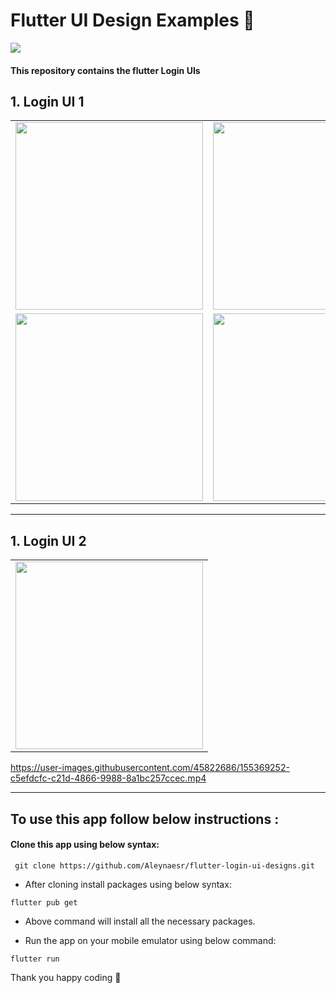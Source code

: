 # Flutter UI Design Examples 🎈
<a href="https://hits.seeyoufarm.com"><img src="https://hits.seeyoufarm.com/api/count/incr/badge.svg?url=https%3A%2F%2Fgithub.com%2Faleynaesr&count_bg=%23151515&title_bg=%23FF7BD4&icon=flutter.svg&icon_color=%2302D8FF&title=hits&edge_flat=false"/></a>

#### This repository contains the flutter Login UIs

## 1. Login UI 1
 
 <table>
   <tbody>
      <tr>
         <td><img src="https://user-images.githubusercontent.com/45822686/155368514-1bdc04d1-acb4-4c58-ad5b-3003cf803c38.png" height=300pm></td>
         <td><img src="https://user-images.githubusercontent.com/45822686/155368520-d8a9793e-eec8-4af5-872b-09a20551ae40.png" height=300pm></td>
         <td><img src="https://user-images.githubusercontent.com/45822686/155368543-0480fbac-27b2-4a2d-af5b-949fc9e4030e.png"height=300pm></td>
      </tr>
        <tr>
         <td><img src="https://user-images.githubusercontent.com/45822686/155368525-f7a28f85-f89f-4a28-b2a5-816e6097d696.png" height=300pm></td>
         <td><img src="https://user-images.githubusercontent.com/45822686/155368546-6305bbb8-6d2a-486d-acc2-0ba33219c344.png" height=300pm></td>
         <td><img src="https://user-images.githubusercontent.com/45822686/155368550-c3809e6d-2068-4540-9909-be7847774405.png"height=300pm></td>
      </tr>
   </tbody>
</table>

<hr> </hr>

## 1. Login UI 2
 
 <table>
   <tbody>
      <tr>
         <td><img src="https://user-images.githubusercontent.com/45822686/155369026-3d9613b4-4fc6-42bf-b4c9-075f1e4faa11.png" height=300pm></td>
      </tr>
   </tbody>
</table>
  
 https://user-images.githubusercontent.com/45822686/155369252-c5efdcfc-c21d-4866-9988-8a1bc257ccec.mp4
  
<hr> </hr>

## To use this app follow below instructions :
#### Clone this app using below syntax:

``` git clone https://github.com/Aleynaesr/flutter-login-ui-designs.git```

* After cloning install packages using below syntax:

``` flutter pub get ```

* Above command will install all the necessary packages.

* Run the app on your mobile emulator using below command:

``` flutter run ```

Thank you happy coding  🎈
